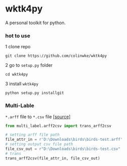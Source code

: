 # wktk4py
A personal toolkit for python.

### hot to use

1 clone repo

```shell script
git clone https://github.com/colinwke/wktk4py
```

2 go to `setup.py` folder

```shell script
cd wktk4py
```

3 install `wktk4py`

```shell script
python setup.py installgit
```

### Multi-Lable

`*.arff` file to `*.csv` file [[source]](wktk/multi_label/arff2csv.py)

``` python
from multi_label.arff2csv import trans_arff2csv

# setting arff file path
file_attr_in = r'D:\Downloads\birds\birds-test.arff'
# setting output csv file path
file_csv_out = r"D:\Downloads\birds\birds-test.csv"
# trans
trans_arff2csv(file_attr_in, file_csv_out)
```

